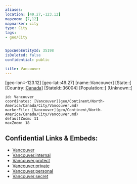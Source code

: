 ```yaml
---
aliases: 
location: [49.27,-123.12]
mapzoom: [7,12] 
mapmarker: city 
type: City
tags:
- geo/City


SpocWebEntityId: 35198
isDeleted: false
confidential: public

title: Vancouver
---
```

[geo-lon::-123.12]
[geo-lat::49.27]
[name::Vancouver]
[State::]
[Country::[Canada](geo/Continent/North-America/Canada.md)]
[StateId::36004]
[Population::]
[Unknown::]


```leaflet
id: Vancouver
coordinates: [Vancouver](geo/Continent/North-America/Canada/City/Vancouver.md)
markerFile: [Vancouver](geo/Continent/North-America/Canada/City/Vancouver.md)
defaultZoom: 11 
maxZoom: 18
```


## Confidential Links & Embeds: 
- [Vancouver](../../../../../../_public/geo/Continent/North-America/Canada/City/Vancouver.md) 
- [Vancouver.internal](../../../../../../_internal/geo/Continent/North-America/Canada/City/Vancouver.internal.md) 
- [Vancouver.protect](../../../../../../_protect/geo/Continent/North-America/Canada/City/Vancouver.protect.md) 
- [Vancouver.private](../../../../../../_private/geo/Continent/North-America/Canada/City/Vancouver.private.md) 
- [Vancouver.personal](../../../../../../_personal/geo/Continent/North-America/Canada/City/Vancouver.personal.md) 
- [Vancouver.secret](../../../../../../_secret/geo/Continent/North-America/Canada/City/Vancouver.secret.md) 

